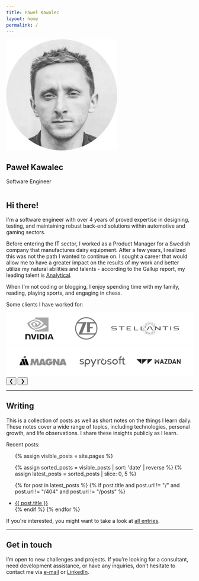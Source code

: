 ```yaml
---
title: Paweł Kawalec
layout: home
permalink: /
---
```


<div class="row">
  <div class="column left">
    <img class="profile-image" src="/docs/assets/me.webp" alt="Me">
  </div>
  <div class="column right">
    <h2>Paweł Kawalec</h2>
    <p>Software Engineer</p>
  </div>
</div>

## Hi there!

I'm a software engineer with over 4 years of proved expertise in designing, testing, and maintaining robust back-end solutions within automotive and gaming sectors.

Before entering the IT sector, I worked as a Product Manager for a Swedish company that manufactures dairy equipment. After a few years, I realized this was not the path I wanted to continue on. I sought a career that would allow me to have a greater impact on the results of my work and better utilize my natural abilities and talents - according to the Gallup report, my leading talent is [Analytical](https://www.strengthsnavigator.com/analytical).

When I'm not coding or blogging, I enjoy spending time with my family, reading, playing sports, and engaging in chess.

Some clients I have worked for:

<div class="slider">
    <div class="slides">
        <div class="slide active">
            <img src="/docs/assets/companies1.png" alt="Nvidia | ZF | Stellantis">
        </div>
        <div class="slide">
            <img src="/docs/assets/companies2.png" alt="Magna | Spyrosoft | Wazdan">
        </div>
    </div>
    <button class="prev" onclick="changeSlide(-1)">&#10094;</button>
    <button class="next" onclick="changeSlide(1)">&#10095;</button>
</div>

---

## Writing

This is a collection of posts as well as short notes on the things I learn daily. These notes cover a wide range of topics, including technologies, personal growth, and life observations. I share these insights publicly as I learn.

Recent posts:

<ul>
  {% assign visible_posts = site.pages %}

  {% assign sorted_posts = visible_posts | sort: 'date' | reverse %}
  {% assign latest_posts = sorted_posts | slice: 0, 5 %}

  {% for post in latest_posts %}
    {% if post.title and post.url != "/" and post.url != "/404" and post.url != "/posts" %}
      <li>
        <a href="{{ post.url }}">{{ post.title }}</a>
      </li>
    {% endif %}
  {% endfor %}
</ul>

If you're interested, you might want to take a look at [all entries](/posts).

---

## Get in touch

I’m open to new challenges and projects. If you’re looking for a consultant, need development assistance, or have any inquiries, don’t hesitate to contact me via [e-mail](mailto:pawel.kawalec@outlook.com) or [LinkedIn](https://www.linkedin.com/in/pawelkawalec/).
